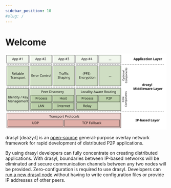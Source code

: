 ```yaml
---
sidebar_position: 10
#slug: /
---
```

# Welcome

![drasyl architecture](./drasyl-architecture.svg)

drasyl [dʁazy:l] is an [open-source](https://github.com/drasyl/drasyl) general-purpose
overlay network framework for rapid development of distributed P2P applications.

By using drasyl developers can fully concentrate on creating distributed applications. With drasyl,
boundaries between IP-based networks will be eliminated and secure communication channels between
any two nodes will be provided. Zero-configuration is required to use drasyl. Developers
can [run a new drasyl node](getting-started.md) without having to write configuration files or
provide IP addresses of other peers.
